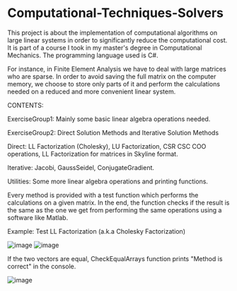 # Computational-Techniques-Solvers
This project is about the implementation of computational algorithms on large linear systems in order to significantly reduce the computational cost.
It is part of a course I took in my master's degree in Computational Mechanics.
The programming language used is C#.

For instance, in Finite Element Analysis we have to deal with large matrices who are sparse. In order to avoid saving the full matrix on the computer memory, we choose to store only parts of it and perform the calculations needed on a reduced and more convenient linear system.

CONTENTS:

ExerciseGroup1: Mainly some basic linear algebra operations needed.

ExerciseGroup2: Direct Solution Methods and Iterative Solution Methods

  Direct: LL Factorization (Cholesky), LU Factorization, CSR CSC COO operations, LL Factorization for matrices in Skyline format.
  
  Iterative: Jacobi, GaussSeidel, ConjugateGradient. 

Utilities: Some more linear algebra operations and printing functions.

Every method is provided with a test function which performs the calculations on a given matrix. In the end, the function checks if the result is the same as the one we get from performing the same operations using a software like Matlab.

Example: Test LL Factorization (a.k.a Cholesky Factorization)

![image](https://user-images.githubusercontent.com/90531367/170649727-f7fe0ceb-aa35-4e7b-934a-299d998115ee.png) ![image](https://user-images.githubusercontent.com/90531367/170650347-7bdf039c-913e-4819-ba79-01eb87daeaf7.png)

If the two vectors are equal, CheckEqualArrays function prints "Method is correct" in the console.

![image](https://user-images.githubusercontent.com/90531367/170651427-d8175e7f-8a10-4867-9b65-b24f7c63207e.png)

